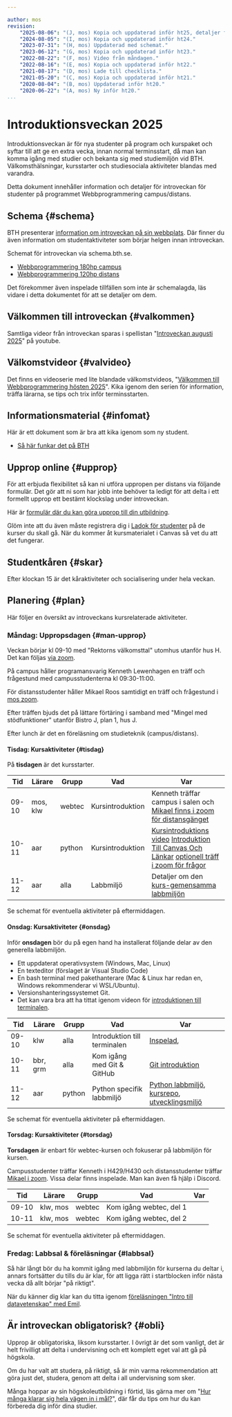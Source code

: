 ```yaml
---

author: mos
revision:
    "2025-08-06": "(J, mos) Kopia och uppdaterad inför ht25, detaljer för kp borttaget."
    "2024-08-05": "(I, mos) Kopia och uppdaterad inför ht24."
    "2023-07-31": "(H, mos) Uppdaterad med schemat."
    "2023-06-12": "(G, mos) Kopia och uppdaterad inför ht23."
    "2022-08-22": "(F, mos) Video från måndagen."
    "2022-08-16": "(E, mos) Kopia och uppdaterad inför ht22."
    "2021-08-17": "(D, mos) Lade till checklista."
    "2021-05-20": "(C, mos) Kopia och uppdaterad inför ht21."
    "2020-08-04": "(B, mos) Uppdaterad inför ht20."
    "2020-06-22": "(A, mos) Ny inför ht20."
...
```

Introduktionsveckan 2025
==================================

Introduktionsveckan är för nya studenter på program och kurspaket och syftar till att ge en extra vecka, innan normal terminsstart, då man kan komma igång med studier och bekanta sig med studiemiljön vid BTH. Välkomsthälsningar, kursstarter och studiesociala aktiviteter blandas med varandra.

Detta dokument innehåller information och detaljer för introveckan för studenter på programmet Webbprogrammering campus/distans.

<!--more-->

Schema {#schema}
-----------------------------------

BTH presenterar [information om introveckan på sin webbplats](https://www.bth.se/student/ny-student/introduktionsaktiviteter). Där finner du även information om studentaktiviteter som börjar helgen innan introveckan.

Schemat för introveckan via schema.bth.se.

* [Webbprogrammering 180hp campus](https://cloud.timeedit.net/bth/web/sched1/riq66Q07699Z6YQy0Q74Z5Z66QZ290054Yo3Y0gQ20og767X6qQ5.html)
* [Webbprogrammering 120hp distans](https://cloud.timeedit.net/bth/web/sched1/riq66Q08699Z6YQy0Q74Z5Z66QZ290054Yo3Y0gQ20og767X6qQ5.html)

<!--
* [Kurspaket Programmering och problemlösning, 30hp distans](https://cloud.timeedit.net/bth/web/sched1/riq66Q02699Z6YQy0Q74Z3Z66QZ190753Ym3Y0gQ20og767XbqQ5rcZq6Qo.html)
* [Kurspaket Webbprogrammering frontend, 30hpdistans](https://cloud.timeedit.net/bth/web/sched1/ri167943X29Z0QQ6Z76g26c0y60Y6Y75Z05gQY6Q5375Q0q9.html)
-->

Det förekommer även inspelade tillfällen som inte är schemalagda, läs vidare i detta dokumentet för att se detaljer om dem.

Välkommen till introveckan {#valkommen}
-----------------------------------

<!--
Mikael hälsar dig välkommen till introveckan och pratar dig igenom detta dokumentet och det som händer i introveckan. Pratar han långsamt så speedar du upp honom till 1,5 gånger hastigheten via inställningarna i YouTube.
-->

<!--
*Video kommer i augusti, i inledningen av introveckan.*
-->

<!--
[YOUTUBE src="gNBD2UMp5Z0" width=700 caption="Mikael hälsar välkommen till introveckan (inspelning från zoom-träff med distansgänget)."]
-->

Samtliga videor från introveckan sparas i spellistan "[Introveckan augusti 2025](https://www.youtube.com/playlist?list=PLKtP9l5q3ce8tD8m8WgcTbqux32BUror9)" på youtube.



Välkomstvideor {#valvideo}
-----------------------------------

Det finns en videoserie med lite blandade välkomstvideos, "[Välkommen till Webbprogrammering hösten 2025](https://www.youtube.com/playlist?list=PLKtP9l5q3ce9nj5Jt99VxfP4dznrlMZJg)". Kika igenom den serien för information, träffa lärarna, se tips och trix inför terminsstarten.

<!--
Vem deltar på introveckan? {#ni}
-----------------------------------

De som deltar på introveckan är nyantagen till någon av följande utbildningar.

* Webbprogrammering 180hp campus
* Webbprogrammering 120hp distans
* Webbprogrammering och databaser 30hp distans (kurspaket)
* Webbutveckling och programmering 30hp distans (kurspaket)

Det som är gemensamt är att ni, under första läsåret, läser samma kurser med samma lärarteam och samma kurstillfällen.

Under introveckan är det två kurser som startar, python och webtec. Webbprogrammering 180/120 läser båda kurserna, det ena kurspaketet läser python och det andra kurspaketet läser webtec.

Introduktionsveckan sker på campus för campusprogrammet och på distans för övriga utbildningar.
-->

<!--
Vad lär vi oss under introveckan? {#lara}
-----------------------------------

Under introveckan presenteras det allmän info och fokus är på att installera labbmiljön som används i kurserna. Det handlar främst om att komma igång med labbmiljön i kmom01 (kmom = kursmoment) i kurserna python och webtec.

* [python/kmom01/labbmiljö](/kurser/python/labbmiljo)
* [webtec/kmom01/labbmiljö](/kurser/webtec/labbmiljo)

När det är klart är vi nöjda. Det är veckans huvudsakliga fokus. Om du löser det på egen hand så är det också okey. Då kan du ägna veckan åt att socialisera dig med dina studiekompisar.
-->

Informationsmaterial {#infomat}
-----------------------------------

Här är ett dokument som är bra att kika igenom som ny student.

* [Så här funkar det på BTH](https://drive.google.com/file/d/1pcsSOyHjGsrfjR49S_C2pqfzCQ5vP74a/view?usp=sharing)

Upprop online {#upprop}
-----------------------------------

För att erbjuda flexibilitet så kan ni utföra uppropen per distans via följande formulär. Det gör att ni som har jobb inte behöver ta ledigt för att delta i ett formellt upprop ett bestämt klockslag under introveckan.

Här är [formulär där du kan göra upprop till din utbildning](https://forms.gle/QNPLo4jKHQwD2cgc8).

Glöm inte att du även måste registrera dig i [Ladok för studenter](https://www.student.ladok.se/student/app/studentwebb/) på de kurser du skall gå. När du kommer åt kursmaterialet i Canvas så vet du att det fungerar.

Studentkåren {#skar}
-----------------------------------

Efter klockan 15 är det kåraktiviteter och socialisering under hela veckan.

Planering {#plan}
-----------------------------------

Här följer en översikt av introveckans kursrelaterade aktiviteter.

### Måndag: Uppropsdagen {#man-upprop}

Veckan börjar kl 09-10 med "Rektorns välkomsttal" utomhus utanför hus H. Det kan följas [via zoom](https://bth.zoom.us/).

På campus håller programansvarig Kenneth Lewenhagen en träff och frågestund med campusstudenterna kl 09:30-11:00.

För distansstudenter håller Mikael Roos samtidigt en träff och frågestund i [mos zoom](https://bth.zoom.us/j/4200421337).

Efter träffen bjuds det på lättare förtäring i samband med "Mingel med stödfunktioner" utanför Bistro J, plan 1, hus J.

Efter lunch är det en föreläsning om studieteknik (campus/distans).

#### Tisdag: Kursaktiviteter {#tisdag}

På **tisdagen** är det kursstarter.

| Tid   | Lärare | Grupp  | Vad | Var |
|-------|--------|--------|-----|-----|
| 09-10 | mos, klw | webtec | Kursintroduktion | Kenneth träffar campus i salen och [Mikael finns i zoom för distansgänget](https://bth.zoom.us/j/4200421337) |
| 10-11 | aar    | python | Kursintroduktion | [Kursintroduktions video](https://bth-python.github.io/website/laromaterial/forelasning/kursintroduktion/) [Introduktion Till Canvas Och Länkar](https://youtu.be/Ekzsauq7Kv8) [optionell träff i zoom för frågor](https://bth.zoom.us/j/8535967236) |
| 11-12 | aar    | alla   | Labbmiljö |  Detaljer om den [kurs-gemensamma labbmiljön](https://bth-python.github.io/website/laromaterial/labbmiljo/) |

Se schemat för eventuella aktiviteter på eftermiddagen.

<!--
| 13-14 | efo    | alla   | Introduktion till datavetenskap | H430, [zoom](https://bth.zoom.us/j/4569558656) |
-->

<!--
efo studieteknik/bli-skit-bra-på-det-du-gör föreläsningen
-->

#### Onsdag: Kursaktiviteter {#onsdag}

Inför **onsdagen** bör du på egen hand ha installerat följande delar av den generella labbmiljön.

* Ett uppdaterat operativsystem (Windows, Mac, Linux)
* En texteditor (förslaget är Visual Studio Code)
* En bash terminal med pakethanterare (Mac & Linux har redan en, Windows rekommenderar vi WSL/Ubuntu).
* Versionshanteringssystemet Git.
* Det kan vara bra att ha tittat igenom videon för [introduktionen till terminalen](https://youtu.be/AO1lJzR25Yg).

| Tid   | Lärare   | Grupp  | Vad | Var |
|-------|----------|--------|-----|-----|
| 09-10 | klw      | alla   | Introduktion till terminalen | [Inspelad](https://youtu.be/AO1lJzR25Yg), |
| 10-11 | bbr, grm | alla   | Kom igång med Git & GitHub | [Git introduktion](https://github.com/dbwebb-se/website/blob/master/content/labbmiljo/312_git_intro_ht25.md)
| 11-12 | aar      | python | Python specifik labbmiljö| [Python labbmiljö](https://bth-python.github.io/website/laromaterial/labbmiljo/uv/), [kursrepo](https://bth-python.github.io/website/laromaterial/kursrepo/), [utvecklingsmiljö](https://bth-python.github.io/website/laromaterial/kursrepo-utvecklingsmiljo/)|

Se schemat för eventuella aktiviteter på eftermiddagen.

#### Torsdag: Kursaktiviteter {#torsdag}

**Torsdagen** är enbart för webtec-kursen och fokuserar på labbmiljön för kursen.

Campusstudenter träffar Kenneth i H429/H430 och distansstudenter träffar [Mikael i zoom](https://bth.zoom.us/j/4200421337). Vissa delar finns inspelade. Man kan även få hjälp i Discord.

| Tid   | Lärare   | Grupp  | Vad | Var |
|-------|----------|--------|-----|-----|
| 09-10 | klw, mos | webtec | Kom igång webtec, del 1 |  |
| 10-11 | klw, mos | webtec | Kom igång webtec, del 2 |  |

<!--
| 11-12 | grm, mos | webtec | Publicera webbsida | H430, inspelad, [zoom](https://bth.zoom.us/j/4200421337) |
-->

Se schemat för eventuella aktiviteter på eftermiddagen.

### Fredag: Labbsal & föreläsningar {#labbsal}

Så här långt bör du ha kommit igång med labbmiljön för kurserna du deltar i, annars fortsätter du tills du är klar, för att ligga rätt i startblocken inför nästa vecka då allt börjar "på riktigt".

När du känner dig klar kan du titta igenom [föreläsningen "Intro till datavetenskap" med Emil](https://www.youtube.com/watch?v=4QusQgmwZvg&list=PLKtP9l5q3ce8tD8m8WgcTbqux32BUror9&index=3).

<!--
För att bli duktig på studieteknik erbjuds följande föreläsningar under fredagen.

"Föreläsning: Introduktion till högskolestudier" klockan 09:15-10:00 i Multisal J504 och föreläsningen sänds via [bth.zoom.us](bth.zoom.us).

"Föreläsning: Studieteknik" klockan 10:15-11:00 i Multisal J504 och föreläsningen sänds via [bth.zoom.us](bth.zoom.us).
-->

Är introveckan obligatorisk? {#obli}
-----------------------------------

Upprop är obligatoriska, liksom kursstarter. I övrigt är det som vanligt, det är helt frivilligt att delta i undervisning och ett komplett eget val att gå på högskola.

Om du har valt att studera, på riktigt, så är min varma rekommendation att göra just det, studera, genom att delta i all undervisning som sker.

Många hoppar av sin högskoleutbildning i förtid, läs gärna mer om "[Hur många klarar sig hela vägen in i mål?](/blogg/hur-manga-klarar-sig-hela-vagen-in-i-mal)", där får du tips om hur du kan förbereda dig inför dina studier.
